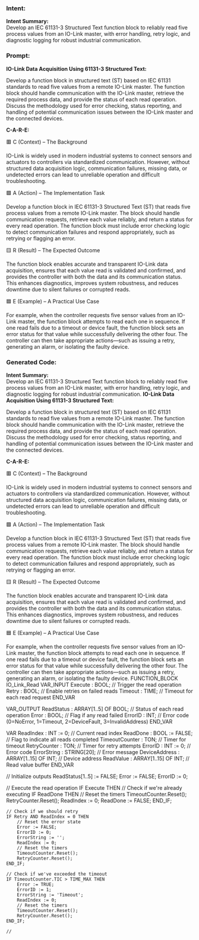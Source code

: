 ### Intent:
**Intent Summary:**  
Develop an IEC 61131-3 Structured Text function block to reliably read five process values from an IO-Link master, with error handling, retry logic, and diagnostic logging for robust industrial communication.

### Prompt:
**IO-Link Data Acquisition Using 61131-3 Structured Text:**

Develop a function block in structured text (ST) based on IEC 61131 standards to read five values from a remote IO-Link master. The function block should handle communication with the IO-Link master, retrieve the required process data, and provide the status of each read operation. Discuss the methodology used for error checking, status reporting, and handling of potential communication issues between the IO-Link master and the connected devices.

**C-A-R-E:**

🟥 C (Context) – The Background

IO-Link is widely used in modern industrial systems to connect sensors and actuators to controllers via standardized communication. However, without structured data acquisition logic, communication failures, missing data, or undetected errors can lead to unreliable operation and difficult troubleshooting.

🟩 A (Action) – The Implementation Task

Develop a function block in IEC 61131-3 Structured Text (ST) that reads five process values from a remote IO-Link master. The block should handle communication requests, retrieve each value reliably, and return a status for every read operation. The function block must include error checking logic to detect communication failures and respond appropriately, such as retrying or flagging an error.

🟨 R (Result) – The Expected Outcome

The function block enables accurate and transparent IO-Link data acquisition, ensures that each value read is validated and confirmed, and provides the controller with both the data and its communication status. This enhances diagnostics, improves system robustness, and reduces downtime due to silent failures or corrupted reads.

🟦 E (Example) – A Practical Use Case

For example, when the controller requests five sensor values from an IO-Link master, the function block attempts to read each one in sequence. If one read fails due to a timeout or device fault, the function block sets an error status for that value while successfully delivering the other four. The controller can then take appropriate actions—such as issuing a retry, generating an alarm, or isolating the faulty device.

### Generated Code:
**Intent Summary:**  
Develop an IEC 61131-3 Structured Text function block to reliably read five process values from an IO-Link master, with error handling, retry logic, and diagnostic logging for robust industrial communication.
**IO-Link Data Acquisition Using 61131-3 Structured Text:**

Develop a function block in structured text (ST) based on IEC 61131 standards to read five values from a remote IO-Link master. The function block should handle communication with the IO-Link master, retrieve the required process data, and provide the status of each read operation. Discuss the methodology used for error checking, status reporting, and handling of potential communication issues between the IO-Link master and the connected devices.

**C-A-R-E:**

🟥 C (Context) – The Background

IO-Link is widely used in modern industrial systems to connect sensors and actuators to controllers via standardized communication. However, without structured data acquisition logic, communication failures, missing data, or undetected errors can lead to unreliable operation and difficult troubleshooting.

🟩 A (Action) – The Implementation Task

Develop a function block in IEC 61131-3 Structured Text (ST) that reads five process values from a remote IO-Link master. The block should handle communication requests, retrieve each value reliably, and return a status for every read operation. The function block must include error checking logic to detect communication failures and respond appropriately, such as retrying or flagging an error.

🟨 R (Result) – The Expected Outcome

The function block enables accurate and transparent IO-Link data acquisition, ensures that each value read is validated and confirmed, and provides the controller with both the data and its communication status. This enhances diagnostics, improves system robustness, and reduces downtime due to silent failures or corrupted reads.

🟦 E (Example) – A Practical Use Case

For example, when the controller requests five sensor values from an IO-Link master, the function block attempts to read each one in sequence. If one read fails due to a timeout or device fault, the function block sets an error status for that value while successfully delivering the other four. The controller can then take appropriate actions—such as issuing a retry, generating an alarm, or isolating the faulty device.
FUNCTION_BLOCK IO_Link_Read
VAR_INPUT
    Execute : BOOL; // Trigger the read operation
    Retry : BOOL; // Enable retries on failed reads
    Timeout : TIME; // Timeout for each read request
END_VAR

VAR_OUTPUT
    ReadStatus : ARRAY[1..5] OF BOOL; // Status of each read operation
    Error : BOOL; // Flag if any read failed
    ErrorID : INT; // Error code (0=NoError, 1=Timeout, 2=DeviceFault, 3=InvalidAddress)
END_VAR

VAR
    ReadIndex : INT := 0; // Current read index
    ReadDone : BOOL := FALSE; // Flag to indicate all reads completed
    TimeoutCounter : TON; // Timer for timeout
    RetryCounter : TON; // Timer for retry attempts
    ErrorID : INT := 0; // Error code
    ErrorString : STRING[20]; // Error message
    DeviceAddress : ARRAY[1..15] OF INT; // Device address
    ReadValue : ARRAY[1..15] OF INT; // Read value buffer
END_VAR

// Initialize outputs
ReadStatus[1..5] := FALSE;
Error := FALSE;
ErrorID := 0;

// Execute the read operation
IF Execute THEN
    // Check if we're already executing
    IF ReadDone THEN
        // Reset the timers
        TimeoutCounter.Reset();
        RetryCounter.Reset();
        ReadIndex := 0;
        ReadDone := FALSE;
    END_IF;

    // Check if we should retry
    IF Retry AND ReadIndex = 0 THEN
        // Reset the error state
        Error := FALSE;
        ErrorID := 0;
        ErrorString := '';
        ReadIndex := 0;
        // Reset the timers
        TimeoutCounter.Reset();
        RetryCounter.Reset();
    END_IF;

    // Check if we've exceeded the timeout
    IF TimeoutCounter.TIC > TIME_MAX THEN
        Error := TRUE;
        ErrorID := 1;
        ErrorString := 'Timeout';
        ReadIndex := 0;
        // Reset the timers
        TimeoutCounter.Reset();
        RetryCounter.Reset();
    END_IF;

    //

